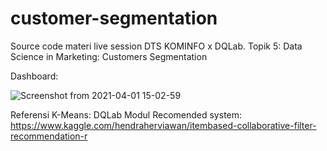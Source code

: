# customer-segmentation

Source code materi live session DTS KOMINFO x DQLab.
Topik 5: Data Science in Marketing: Customers Segmentation

Dashboard:

![Screenshot from 2021-04-01 15-02-59](https://user-images.githubusercontent.com/49121063/113256356-a8b7da80-92fb-11eb-8a91-948acd8b45da.png)

Referensi
K-Means: DQLab Modul
Recomended system: https://www.kaggle.com/hendraherviawan/itembased-collaborative-filter-recommendation-r
